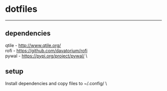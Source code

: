 # dotfiles
---
## dependencies
qtile - http://www.qtile.org/ \
rofi - https://github.com/davatorium/rofi \
pywal - https://pypi.org/project/pywal/ \

## setup
Install dependencies and copy files to ~/.config/ \
